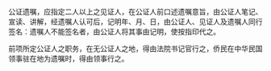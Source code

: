 公证遗嘱，应指定二人以上之见证人，在公证人前口述遗嘱意旨，由公证人笔记、宣读、讲解，经遗嘱人认可后，记明年、月、日，由公证人、见证人及遗嘱人同行签名：遗嘱人不能签名者，由公证人将其事由记明，使按指印代之。

前项所定公证人之职务，在无公证人之地，得由法院书记官行之，侨民在中华民国领事驻在地为遗嘱时，得由领事行之。